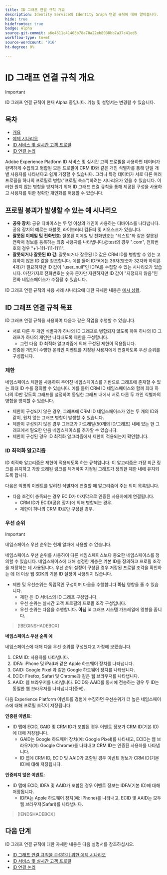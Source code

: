 ```yaml
---
title: ID 그래프 연결 규칙 개요
description: Identity Service의 Identity Graph 연결 규칙에 대해 알아봅니다.
hide: true
hidefromtoc: true
badge: Alpha
source-git-commit: a6e4511c41408b78a70a22eb8038bb7a37c41ed5
workflow-type: tm+mt
source-wordcount: '916'
ht-degree: 0%

---
```


# ID 그래프 연결 규칙 개요

>[!IMPORTANT]
>
>ID 그래프 연결 규칙이 현재 Alpha 중입니다. 기능 및 설명서는 변경될 수 있습니다.

## 목차

* [개요](./overview.md)
* [예제 시나리오](./example-scenarios.md)
* [ID 서비스 및 실시간 고객 프로필](identity-and-profile.md)
* [ID 연결 논리](./identity-linking-logic.md)

Adobe Experience Platform ID 서비스 및 실시간 고객 프로필을 사용하면 데이터가 완벽하게 수집되고 병합된 모든 프로필이 CRM ID와 같은 개인 식별자를 통해 단일 개별 사용자를 나타낸다고 쉽게 가정할 수 있습니다. 그러나 특정 데이터가 서로 다른 여러 프로필을 하나의 프로필로 병합(&quot;프로필 축소&quot;)하려는 시나리오가 있을 수 있습니다. 이러한 원치 않는 병합을 방지하기 위해 ID 그래프 연결 규칙을 통해 제공된 구성을 사용하고 사용자를 위한 정확한 개인화를 허용할 수 있습니다.

## 프로필 붕괴가 발생할 수 있는 예 시나리오

* **공유 장치**: 공유 디바이스는 두 명 이상의 개인이 사용하는 디바이스를 나타냅니다. 공유 장치의 예로는 태블릿, 라이브러리 컴퓨터 및 키오스크가 있습니다.
* **잘못된 이메일 및 전화번호**: 잘못된 이메일 및 전화번호는 &quot;테스트&quot;와 같은 잘못된 연락처 정보를 등록하는 최종 사용자를 나타냅니다.<span>@test의 경우 &quot;.com&quot;, 전화번호의 경우 &quot;+1-111-111-1111&quot;.
* **잘못되거나 잘못된 ID 값**: 잘못되거나 잘못된 ID 값은 CRM ID를 병합할 수 있는 고유하지 않은 ID 값을 참조합니다. 예를 들어 IDFA에는 36자(영숫자 32자와 하이픈 4개)가 필요하지만 ID 값이 &quot;user_null&quot;인 IDFA를 수집할 수 있는 시나리오가 있습니다. 마찬가지로 전화번호는 숫자 문자만 지원하지만 ID 값이 &quot;지정되지 않음&quot;인 전화 네임스페이스가 수집될 수 있습니다.

ID 그래프 연결 규칙의 사용 사례 시나리오에 대한 자세한 내용은 [예시 상황](./example-scenarios.md).

## ID 그래프 연결 규칙 목표

ID 그래프 연결 규칙을 사용하여 다음과 같은 작업을 수행할 수 있습니다.

* 서로 다른 두 개인 식별자가 하나의 ID 그래프로 병합되지 않도록 하여 하나의 ID 그래프가 하나의 개인만 나타내도록 제한을 구성합니다.
   * 그런 다음 ID 최적화 알고리즘에 의해 구성된 제한이 적용됩니다.
* 인증된 개인이 수행한 온라인 이벤트를 지정된 사용자에게 연결하도록 우선 순위를 구성합니다.

### 제한

네임스페이스 제한을 사용하여 주어진 네임스페이스를 기반으로 그래프에 존재할 수 있는 최대 ID 수를 정의할 수 있습니다. 예를 들어 CRM ID 네임스페이스와 함께 최대 하나의 ID만 갖도록 그래프를 설정하여 동일한 그래프 내에서 서로 다른 두 개인 식별자의 병합을 방지할 수 있습니다.

* 제한이 구성되지 않은 경우, 그래프에 CRM ID 네임스페이스가 있는 두 개의 ID와 같이, 원치 않는 그래프 병합이 발생할 수 있습니다.
* 제한이 구성되지 않은 경우 그래프가 가드레일(50개의 ID/그래프) 내에 있는 한 그래프에서 필요한 만큼 네임스페이스를 추가할 수 있습니다.
* 제한이 구성된 경우 ID 최적화 알고리즘에서 제한이 적용되는지 확인합니다.

### ID 최적화 알고리즘

ID 최적화 알고리즘은 제한이 적용되도록 하는 규칙입니다. 이 알고리즘은 가장 최근 링크를 유지하고 가장 오래된 링크를 제거하여 지정된 그래프가 정의한 제한 내에 유지되도록 합니다.

다음은 익명의 이벤트를 알려진 식별자에 연결할 때 알고리즘이 주는 의미 목록입니다.

* 다음 조건이 충족되는 경우 ECID가 마지막으로 인증된 사용자에게 연결됩니다.
   * CRM ID가 ECID(공유 장치)에 의해 병합되는 경우.
   * 제한이 하나의 CRM ID로만 구성된 경우.

### 우선 순위

>[!IMPORTANT]
>
>네임스페이스 우선 순위는 현재 알파에 사용할 수 없습니다.

네임스페이스 우선 순위를 사용하여 다른 네임스페이스보다 중요한 네임스페이스를 정의할 수 있습니다. 네임스페이스에 대해 설정한 계층은 기본 ID를 정의하고 프로필 조각을 저장하는 데 사용됩니다. 우선 순위 설정이 구성된 경우 저장된 프로필 조각을 확인하는 데 더 이상 웹 SDK의 기본 ID 설정이 사용되지 않습니다.

* 제한 및 우선순위는 독립적인 구성이며 다음을 수행합니다 **아님** 영향을 줄 수 있습니다.
   * 제한 은 ID 서비스의 ID 그래프 구성입니다.
   * 우선 순위는 실시간 고객 프로필의 프로필 조각 구성입니다.
   * 우선 순위는 다음을 수행합니다. **아님** id 그래프 시스템 가드레일에 영향을 줍니다.

>[!BEGINSHADEBOX]

**네임스페이스 우선 순위 예**

네임스페이스에 대해 다음 우선 순위를 구성했다고 가정해 보겠습니다.

1. CRM ID: 사용자를 나타냅니다.
2. IDFA: iPhone 및 iPad과 같은 Apple 하드웨어 장치를 나타냅니다.
3. GAID: Google Pixel 과 같은 Google 하드웨어 장치를 나타냅니다.
4. ECID: Firefox, Safari 및 Chrome과 같은 웹 브라우저를 나타냅니다.
5. AAID: 웹 브라우저를 나타냅니다.
ECID와 AAID를 동시에 전송하는 경우 두 ID는 동일한 웹 브라우저를 나타냅니다(중복).

다음 Experience Platform 이벤트를 경험에 수집하면 우선순위가 더 높은 네임스페이스에 대해 프로필 조각이 저장됩니다.

**인증된 이벤트:**

* ID 맵에 ECID, GAID 및 CRM ID가 포함된 경우 이벤트 정보가 CRM ID(기본 ID)에 대해 저장됩니다.
   * GAID는 Google 하드웨어 장치(예: Google Pixel)를 나타내고, ECID는 웹 브라우저(예: Google Chrome)를 나타내고 CRM ID는 인증된 사용자를 나타냅니다.
   * ID 맵에 CRM ID, ECID 및 AAID가 포함된 경우 이벤트 정보가 CRM ID(기본 ID)에 대해 저장됩니다.

**인증되지 않은 이벤트:**

* ID 맵에 ECID, IDFA 및 AAID가 포함된 경우 이벤트 정보는 IDFA(기본 ID)에 대해 저장됩니다.
   * IDFA는 Apple 하드웨어 장치(예: iPhone)를 나타내고, ECID 및 AAID는 모두 웹 브라우저(Safari)를 나타냅니다.

>[!ENDSHADEBOX]

## 다음 단계

ID 그래프 연결 규칙에 대한 자세한 내용은 다음 설명서를 참조하십시오.

* [ID 그래프 연결 규칙을 구성하기 위한 예제 시나리오](./example-scenarios.md)
* [ID 서비스 및 실시간 고객 프로필](identity-and-profile.md)
* [ID 연결 논리](./identity-linking-logic.md)
